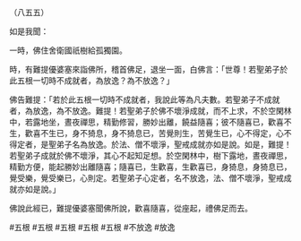 （八五五）

如是我聞：

一時，佛住舍衛國祇樹給孤獨園。

時，有難提優婆塞來詣佛所，稽首佛足，退坐一面，白佛言：「世尊！若聖弟子於此五根一切時不成就者，為放逸？為不放逸？」

佛告難提：「若於此五根一切時不成就者，我說此等為凡夫數。若聖弟子不成就者，為放逸，為不放逸。難提！若聖弟子於佛不壞淨成就，而不上求，不於空閑林中，若露地坐，晝夜禪思，精勤修習，勝妙出離，饒益隨喜；彼不隨喜已，歡喜不生，歡喜不生已，身不猗息，身不猗息已，苦覺則生，苦覺生已，心不得定，心不得定者，是聖弟子名為放逸。於法、僧不壞淨，聖戒成就亦如是說。如是，難提！若聖弟子成就於佛不壞淨，其心不起知足想。於空閑林中，樹下露地，晝夜禪思，精勤方便，能起勝妙出離隨喜；隨喜已，生歡喜，生歡喜已，身猗息，身猗息已，覺受樂，覺受樂已，心則定。若聖弟子心定者，名不放逸，法、僧不壞淨，聖戒成就亦如是說。」

佛說此經已，難提優婆塞聞佛所說，歡喜隨喜，從座起，禮佛足而去。




#五根
#五根
#五根
#五根
#五根
#不放逸
#放逸
